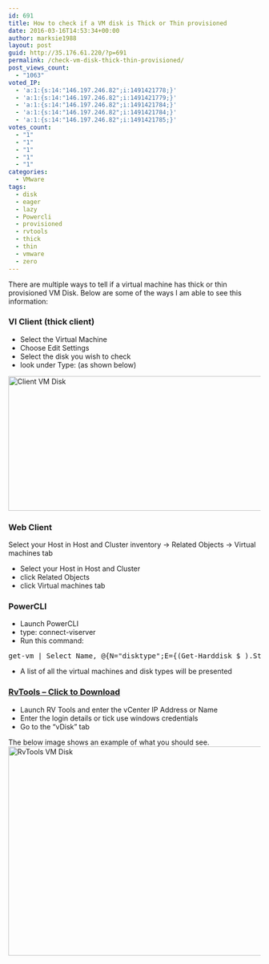 ```yaml
---
id: 691
title: How to check if a VM disk is Thick or Thin provisioned
date: 2016-03-16T14:53:34+00:00
author: marksie1988
layout: post
guid: http://35.176.61.220/?p=691
permalink: /check-vm-disk-thick-thin-provisioned/
post_views_count:
  - "1063"
voted_IP:
  - 'a:1:{s:14:"146.197.246.82";i:1491421778;}'
  - 'a:1:{s:14:"146.197.246.82";i:1491421779;}'
  - 'a:1:{s:14:"146.197.246.82";i:1491421784;}'
  - 'a:1:{s:14:"146.197.246.82";i:1491421784;}'
  - 'a:1:{s:14:"146.197.246.82";i:1491421785;}'
votes_count:
  - "1"
  - "1"
  - "1"
  - "1"
  - "1"
categories:
  - VMware
tags:
  - disk
  - eager
  - lazy
  - Powercli
  - provisioned
  - rvtools
  - thick
  - thin
  - vmware
  - zero
---
```

There are multiple ways to tell if a virtual machine has thick or thin provisioned VM Disk. Below are some of the ways I am able to see this information:  
<!--more-->

### VI Client (thick client)

  * Select the Virtual Machine 
  * Choose Edit Settings
  * Select the disk you wish to check 
  * look under Type: (as shown below)

[<img loading="lazy" src="http://35.176.61.220/wp-content/uploads/2015/07/disk.jpg" alt="Client VM Disk" width="636" height="269" class="aligncenter size-full wp-image-695" />](http://35.176.61.220/wp-content/uploads/2015/07/disk.jpg)

### Web Client

Select your Host in Host and Cluster inventory -> Related Objects -> Virtual machines tab

  * Select your Host in Host and Cluster
  * click Related Objects
  * click Virtual machines tab

### PowerCLI

  * Launch PowerCLI
  * type: connect-viserver <vCenterName> 
  * Run this command:
<pre class="lang:ps decode:true " >get-vm | Select Name, @{N="disktype";E={(Get-Harddisk $_).Storageformat}}</pre>

  * A list of all the virtual machines and disk types will be presented

### <a href="http://www.robware.net/" target="_blank">RvTools &#8211; Click to Download</a>

  * Launch RV Tools and enter the vCenter IP Address or Name
  * Enter the login details or tick use windows credentials
  * Go to the &#8220;vDisk&#8221; tab

The below image shows an example of what you should see.  
[<img loading="lazy" src="http://35.176.61.220/wp-content/uploads/2015/07/RvToolsvDisk.png" alt="RvTools VM Disk" width="1454" height="418" class="aligncenter size-full wp-image-692" />](http://35.176.61.220/wp-content/uploads/2015/07/RvToolsvDisk.png)